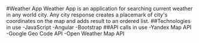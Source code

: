 #Weather App
Weather App is an application for searching current weather in any world city.
Any city response creates a placemark of city's coordinates on the map and adds result to an ordered list.
##Technologies in use
-JavaScript
-Angular
-Bootstrap
##API calls in use
-Yandex Map API
-Google Geo Code API
-Open Weather Map API